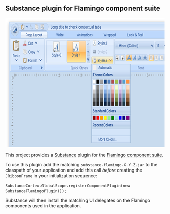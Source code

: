 ## Substance plugin for Flamingo component suite

<img src="https://raw.githubusercontent.com/kirill-grouchnikov/substance-flamingo/master/www/images/ribbon-blue.png" width="720" height="408" border=0>

This project provides a [Substance](https://github.com/kirill-grouchnikov/substance) plugin for the [Flamingo component suite](https://github.com/kirill-grouchnikov/flamingo).

To use this plugin add the matching `substance-flamingo-X.Y.Z.jar` to the classpath of your application and add this call *before* creating the `JRibbonFrame` in your initialization sequence:

`SubstanceCortex.GlobalScope.registerComponentPlugin(new SubstanceFlamingoPlugin());`

Substance will then install the matching UI delegates on the Flamingo components used in the application.

